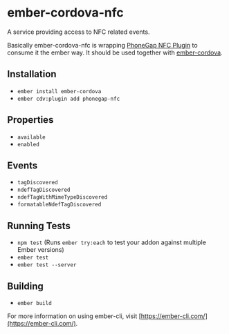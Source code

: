 # ember-cordova-nfc

A service providing access to NFC related events.

Basically ember-cordova-nfc is wrapping [PhoneGap NFC Plugin](https://github.com/chariotsolutions/phonegap-nfc)
to consume it the ember way. It should be used together with [ember-cordova](http://embercordova.com).

## Installation

* `ember install ember-cordova`
* `ember cdv:plugin add phonegap-nfc`

## Properties

* `available`
* `enabled`

## Events

* `tagDiscovered`
* `ndefTagDiscovered`
* `ndefTagWithMimeTypeDiscovered`
* `formatableNdefTagDiscovered`

## Running Tests

* `npm test` (Runs `ember try:each` to test your addon against multiple Ember versions)
* `ember test`
* `ember test --server`

## Building

* `ember build`

For more information on using ember-cli, visit [https://ember-cli.com/](https://ember-cli.com/).
